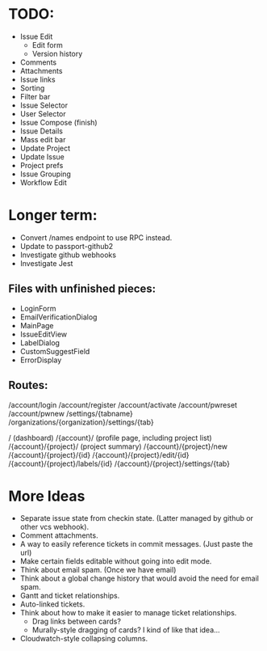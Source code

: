 # TODO:

* Issue Edit
  * Edit form
  * Version history
* Comments
* Attachments
* Issue links
* Sorting
* Filter bar
* Issue Selector
* User Selector
* Issue Compose (finish)
* Issue Details
* Mass edit bar
* Update Project
* Update Issue
* Project prefs
* Issue Grouping
* Workflow Edit

# Longer term:

* Convert /names endpoint to use RPC instead.
* Update to passport-github2
* Investigate github webhooks
* Investigate Jest

## Files with unfinished pieces:
* LoginForm
* EmailVerificationDialog
* MainPage
* IssueEditView
* LabelDialog
* CustomSuggestField
* ErrorDisplay

## Routes:

/account/login
/account/register
/account/activate
/account/pwreset
/account/pwnew
/settings/{tabname}
/organizations/{organization}/settings/{tab}

/ (dashboard)
/{account}/ (profile page, including project list)
/{account}/{project}/ (project summary)
/{account}/{project}/new
/{account}/{project}/{id}
/{account}/{project}/edit/{id}
/{account}/{project}/labels/{id}
/{account}/{project}/settings/{tab}

# More Ideas

* Separate issue state from checkin state. (Latter managed by github or other vcs webhook).
* Comment attachments.
* A way to easily reference tickets in commit messages. (Just paste the url)
* Make certain fields editable without going into edit mode.
* Think about email spam. (Once we have email)
* Think about a global change history that would avoid the need for email spam.
* Gantt and ticket relationships.
* Auto-linked tickets.
* Think about how to make it easier to manage ticket relationships.
  * Drag links between cards?
  * Murally-style dragging of cards?  I kind of like that idea...
* Cloudwatch-style collapsing columns.
